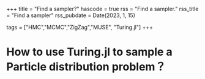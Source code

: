 +++
title = "Find a sampler?"
hascode = true
rss = "Find a sampler."
rss_title = "Find a sampler"
rss_pubdate = Date(2023, 1, 15)

tags = ["HMC","MCMC","ZigZag","MUSE", "Turing.jl"]
+++

# How to use Turing.jl to sample a Particle distribution problem？
 

